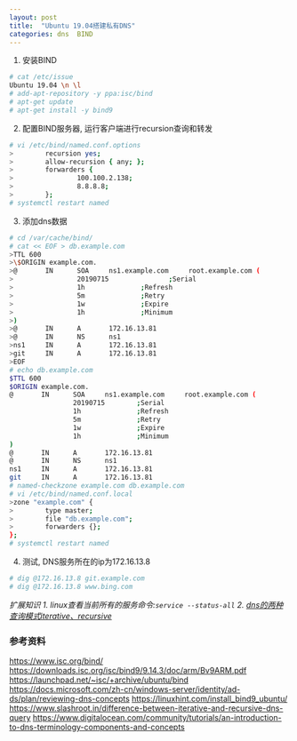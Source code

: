 ```yaml
---
layout: post
title:  "Ubuntu 19.04搭建私有DNS"
categories: dns  BIND
---
```


1. 安装BIND

```bash
# cat /etc/issue
Ubuntu 19.04 \n \l
# add-apt-repository -y ppa:isc/bind
# apt-get update
# apt-get install -y bind9
```

2. 配置BIND服务器, 运行客户端进行recursion查询和转发

```bash
# vi /etc/bind/named.conf.options
>        recursion yes;
>        allow-recursion { any; };
>        forwarders {
>                100.100.2.138;
>                8.8.8.8;
>        };
# systemctl restart named
```

3. 添加dns数据

```bash
# cd /var/cache/bind/
# cat << EOF > db.example.com
>TTL 600
>\$ORIGIN example.com.
>@       IN      SOA     ns1.example.com     root.example.com (
>                20190715               ;Serial
>                1h              ;Refresh
>                5m              ;Retry
>                1w              ;Expire
>                1h              ;Minimum
>)
>@       IN      A       172.16.13.81
>@       IN      NS      ns1
>ns1     IN      A       172.16.13.81
>git     IN      A       172.16.13.81
>EOF
# echo db.example.com
$TTL 600
$ORIGIN example.com.
@       IN      SOA     ns1.example.com     root.example.com (
                20190715        ;Serial
                1h              ;Refresh
                5m              ;Retry
                1w              ;Expire
                1h              ;Minimum
)
@       IN      A       172.16.13.81
@       IN      NS      ns1
ns1     IN      A       172.16.13.81
git     IN      A       172.16.13.81
# named-checkzone example.com db.example.com
# vi /etc/bind/named.conf.local
>zone "example.com" {
>        type master;
>        file "db.example.com";
>        forwarders {};
};
# systemctl restart named
```

4. 测试, DNS服务所在的ip为172.16.13.8

```bash
# dig @172.16.13.8 git.example.com
# dig @172.16.13.8 www.bing.com
```

_扩展知识_
_1. linux查看当前所有的服务命令:`service --status-all`_
_2. [dns的两种查询模式iterative、recursive](https://www.gnu.org/software/sed/manual/sed.html)_

### 参考资料
https://www.isc.org/bind/
https://downloads.isc.org/isc/bind9/9.14.3/doc/arm/Bv9ARM.pdf
https://launchpad.net/~isc/+archive/ubuntu/bind
https://docs.microsoft.com/zh-cn/windows-server/identity/ad-ds/plan/reviewing-dns-concepts
https://linuxhint.com/install_bind9_ubuntu/
https://www.slashroot.in/difference-between-iterative-and-recursive-dns-query
https://www.digitalocean.com/community/tutorials/an-introduction-to-dns-terminology-components-and-concepts
